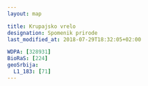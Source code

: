 ```yaml
---
layout: map

title: Krupajsko vrelo
designation: Spomenik prirode
last_modified_at: 2018-07-29T18:32:05+02:00

WDPA: [328931]
BioRaS: [224]
geoSrbija:
  L1_183: [71]
---
```

